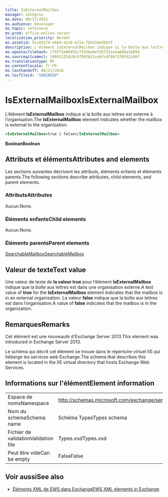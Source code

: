 ```yaml
---
title: IsExternalMailbox
manager: sethgros
ms.date: 09/17/2015
ms.audience: Developer
ms.topic: reference
ms.prod: office-online-server
localization_priority: Normal
ms.assetid: 5cc83174-e684-42c8-b72a-f82d3de3bb2f
description: L’élément IsExternalMailbox indique si la boîte aux lettres est externe à l’organisation.
ms.openlocfilehash: cf9f71e9b955cffd1bebefd5f23acba66ba1b894
ms.sourcegitcommit: 34041125dc8c5f993b21cebfc4f8b72f0fd2cb6f
ms.translationtype: MT
ms.contentlocale: fr-FR
ms.lasthandoff: 06/21/2018
ms.locfileid: "19828010"
---
```

# <a name="isexternalmailbox"></a><span data-ttu-id="cef31-103">IsExternalMailbox</span><span class="sxs-lookup"><span data-stu-id="cef31-103">IsExternalMailbox</span></span>

<span data-ttu-id="cef31-104">L’élément **IsExternalMailbox** indique si la boîte aux lettres est externe à l’organisation.</span><span class="sxs-lookup"><span data-stu-id="cef31-104">The **IsExternalMailbox** element indicates whether the mailbox is external to the organization.</span></span> 
  
```XML
<IsExternalMailbox>true | false</IsExternalMailbox>
```

 <span data-ttu-id="cef31-105">**Boolean**</span><span class="sxs-lookup"><span data-stu-id="cef31-105">**Boolean**</span></span>
## <a name="attributes-and-elements"></a><span data-ttu-id="cef31-106">Attributs et éléments</span><span class="sxs-lookup"><span data-stu-id="cef31-106">Attributes and elements</span></span>

<span data-ttu-id="cef31-107">Les sections suivantes décrivent les attributs, éléments enfants et éléments parents.</span><span class="sxs-lookup"><span data-stu-id="cef31-107">The following sections describe attributes, child elements, and parent elements.</span></span>
  
### <a name="attributes"></a><span data-ttu-id="cef31-108">Attributs</span><span class="sxs-lookup"><span data-stu-id="cef31-108">Attributes</span></span>

<span data-ttu-id="cef31-109">Aucun.</span><span class="sxs-lookup"><span data-stu-id="cef31-109">None.</span></span>
  
### <a name="child-elements"></a><span data-ttu-id="cef31-110">Éléments enfants</span><span class="sxs-lookup"><span data-stu-id="cef31-110">Child elements</span></span>

<span data-ttu-id="cef31-111">Aucun.</span><span class="sxs-lookup"><span data-stu-id="cef31-111">None.</span></span>
  
### <a name="parent-elements"></a><span data-ttu-id="cef31-112">Éléments parents</span><span class="sxs-lookup"><span data-stu-id="cef31-112">Parent elements</span></span>

[<span data-ttu-id="cef31-113">SearchableMailbox</span><span class="sxs-lookup"><span data-stu-id="cef31-113">SearchableMailbox</span></span>](searchablemailbox.md)
  
## <a name="text-value"></a><span data-ttu-id="cef31-114">Valeur de texte</span><span class="sxs-lookup"><span data-stu-id="cef31-114">Text value</span></span>

<span data-ttu-id="cef31-115">Une valeur de texte de **la valeur true** pour l’élément **IsExternalMailbox** indique que la boîte aux lettres est dans une organisation externe.</span><span class="sxs-lookup"><span data-stu-id="cef31-115">A text value of **true** for the **IsExternalMailbox** element indicates that the mailbox is in an external organization.</span></span> <span data-ttu-id="cef31-116">La valeur **false** indique que la boîte aux lettres est dans l’organisation.</span><span class="sxs-lookup"><span data-stu-id="cef31-116">A value of **false** indicates that the mailbox is in the organization.</span></span> 
  
## <a name="remarks"></a><span data-ttu-id="cef31-117">Remarques</span><span class="sxs-lookup"><span data-stu-id="cef31-117">Remarks</span></span>

<span data-ttu-id="cef31-118">Cet élément est une nouveauté d'Exchange Server 2013.</span><span class="sxs-lookup"><span data-stu-id="cef31-118">This element was introduced in Exchange Server 2013.</span></span>
  
<span data-ttu-id="cef31-119">Le schéma qui décrit cet élément se trouve dans le répertoire virtuel IIS qui héberge les services web Exchange.</span><span class="sxs-lookup"><span data-stu-id="cef31-119">The schema that describes this element is located in the IIS virtual directory that hosts Exchange Web Services.</span></span>
  
## <a name="element-information"></a><span data-ttu-id="cef31-120">Informations sur l'élément</span><span class="sxs-lookup"><span data-stu-id="cef31-120">Element information</span></span>

|||
|:-----|:-----|
|<span data-ttu-id="cef31-121">Espace de noms</span><span class="sxs-lookup"><span data-stu-id="cef31-121">Namespace</span></span>  <br/> |http://schemas.microsoft.com/exchange/services/2006/types  <br/> |
|<span data-ttu-id="cef31-122">Nom du schéma</span><span class="sxs-lookup"><span data-stu-id="cef31-122">Schema name</span></span>  <br/> |<span data-ttu-id="cef31-123">Schéma Types</span><span class="sxs-lookup"><span data-stu-id="cef31-123">Types schema</span></span>  <br/> |
|<span data-ttu-id="cef31-124">Fichier de validation</span><span class="sxs-lookup"><span data-stu-id="cef31-124">Validation file</span></span>  <br/> |<span data-ttu-id="cef31-125">Types.xsd</span><span class="sxs-lookup"><span data-stu-id="cef31-125">Types.xsd</span></span>  <br/> |
|<span data-ttu-id="cef31-126">Peut être vide</span><span class="sxs-lookup"><span data-stu-id="cef31-126">Can be empty</span></span>  <br/> |<span data-ttu-id="cef31-127">False</span><span class="sxs-lookup"><span data-stu-id="cef31-127">False</span></span>  <br/> |
   
## <a name="see-also"></a><span data-ttu-id="cef31-128">Voir aussi</span><span class="sxs-lookup"><span data-stu-id="cef31-128">See also</span></span>



- [<span data-ttu-id="cef31-129">Éléments XML de EWS dans Exchange</span><span class="sxs-lookup"><span data-stu-id="cef31-129">EWS XML elements in Exchange</span></span>](ews-xml-elements-in-exchange.md)

